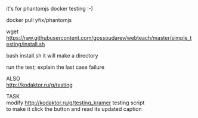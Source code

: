 it's for phantomjs docker testing :-)

docker pull yfix/phantomjs

wget https://raw.githubusercontent.com/gossoudarev/webteach/master/simple_testing/install.sh

bash install.sh it will make a directory

run the test; 
explain the last case failure

ALSO  
http://kodaktor.ru/g/testing


TASK  
modify http://kodaktor.ru/g/testing_kramer testing script  
to make it click the button and read its updated caption
